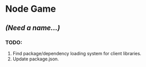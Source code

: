 # Node Game 
## _(Need a name...)_

### TODO:
1. Find package/dependency loading system for client libraries.
2. Update package.json.
